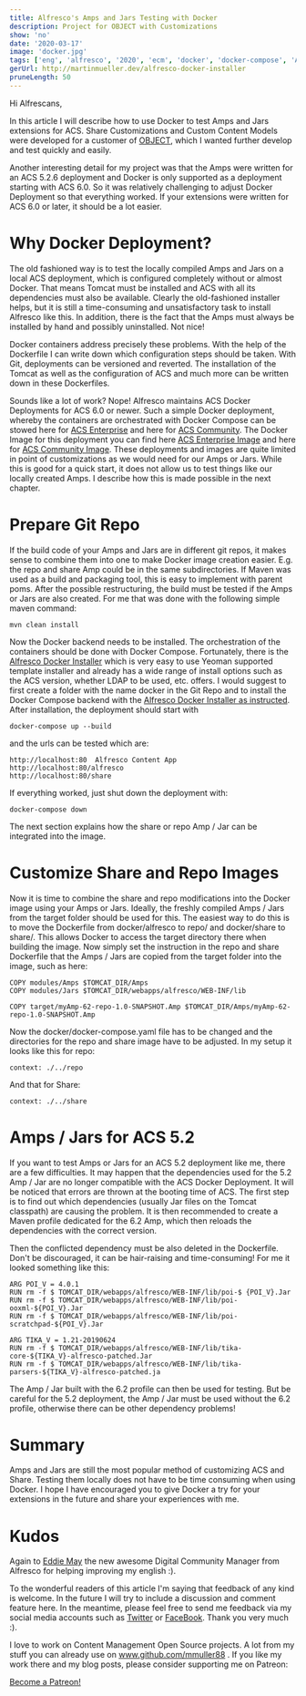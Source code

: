 ```yaml
---
title: Alfresco's Amps and Jars Testing with Docker
description: Project for OBJECT with Customizations
show: 'no'
date: '2020-03-17'
image: 'docker.jpg'
tags: ['eng', 'alfresco', '2020', 'ecm', 'docker', 'docker-compose', 'Amp', 'Jar']
gerUrl: http://martinmueller.dev/alfresco-docker-installer
pruneLength: 50
---
```


Hi Alfrescans,

In this article I will describe how to use Docker to test Amps and Jars extensions for ACS. Share Customizations and Custom Content Models were developed for a customer of [OBJECT](https://www.object.ch), which I wanted further develop and test quickly and easily.

Another interesting detail for my project was that the Amps were written for an ACS 5.2.6 deployment and Docker is only supported as a deployment starting with ACS 6.0. So it was relatively challenging to adjust Docker Deployment so that everything worked. If your extensions were written for ACS 6.0 or later, it should be a lot easier.

# Why Docker Deployment?
The old fashioned way is to test the locally compiled Amps and Jars on a local ACS deployment, which is configured completely without or almost Docker. That means Tomcat must be installed and ACS with all its dependencies must also be available. Clearly the old-fashioned installer helps, but it is still a time-consuming and unsatisfactory task to install Alfresco like this. In addition, there is the fact that the Amps must always be installed by hand and possibly uninstalled. Not nice!

Docker containers address precisely these problems. With the help of the Dockerfile I can write down which configuration steps should be taken. With Git, deployments can be versioned and reverted. The installation of the Tomcat as well as the configuration of ACS and much more can be written down in these Dockerfiles.

Sounds like a lot of work? Nope! Alfresco maintains ACS Docker Deployments for ACS 6.0 or newer. Such a simple Docker deployment, whereby the containers are orchestrated with Docker Compose can be stowed here for [ACS Enterprise](https://github.com/Alfresco/acs-deployment/tree/master/docker-compose) and here for [ACS Community](https://github.com/Alfresco/acs-community-deployment/tree/master/docker-compose). The Docker Image for this deployment you can find here [ACS Enterprise Image](https://github.com/Alfresco/acs-packaging/tree/master/docker-alfresco) and here for [ACS Community Image](https://github.com/Alfresco/acs-community-packaging/tree/master/docker-alfresco). These deployments and images are quite limited in point of customizations as we would need for our Amps or Jars. While this is good for a quick start, it does not allow us to test things like our locally created Amps. I describe how this is made possible in the next chapter.

# Prepare Git Repo
If the build code of your Amps and Jars are in different git repos, it makes sense to combine them into one to make Docker image creation easier. E.g. the repo and share Amp could be in the same subdirectories. If Maven was used as a build and packaging tool, this is easy to implement with parent poms. After the possible restructuring, the build must be tested if the Amps or Jars are also created. For me that was done with the following simple maven command:

```
mvn clean install
```

Now the Docker backend needs to be installed. The orchestration of the containers should be done with Docker Compose. Fortunately, there is the [Alfresco Docker Installer](https://github.com/Alfresco/alfresco-docker-installer) which is very easy to use Yeoman supported template installer and already has a wide range of install options such as the ACS version, whether LDAP to be used, etc. offers. I would suggest to first create a folder with the name docker in the Git Repo and to install the Docker Compose backend with the [Alfresco Docker Installer as instructed](https://github.com/Alfresco/alfresco-docker-installer#installation). After installation, the deployment should start with
```´
docker-compose up --build
```
and the urls can be tested which are:

```
http://localhost:80  Alfresco Content App
http://localhost:80/alfresco 
http://localhost:80/share
```

If everything worked, just shut down the deployment with:
```
docker-compose down
```
The next section explains how the share or repo Amp / Jar can be integrated into the image.

# Customize Share and Repo Images
Now it is time to combine the share and repo modifications into the Docker image using your Amps or Jars. Ideally, the freshly compiled Amps / Jars from the target folder should be used for this. The easiest way to do this is to move the Dockerfile from docker/alfresco to repo/ and docker/share to share/. This allows Docker to access the target directory there when building the image. Now simply set the instruction in the repo and share Dockerfile that the Amps / Jars are copied from the target folder into the image, such as here:

```
COPY modules/Amps $TOMCAT_DIR/Amps
COPY modules/Jars $TOMCAT_DIR/webapps/alfresco/WEB-INF/lib

COPY target/myAmp-62-repo-1.0-SNAPSHOT.Amp $TOMCAT_DIR/Amps/myAmp-62-repo-1.0-SNAPSHOT.Amp
```

Now the docker/docker-compose.yaml file has to be changed and the directories for the repo and share image have to be adjusted. In my setup it looks like this for repo:

```
context: ./../repo
```

And that for Share:

```
context: ./../share
```

# Amps / Jars for ACS 5.2
If you want to test Amps or Jars for an ACS 5.2 deployment like me, there are a few difficulties. It may happen that the dependencies used for the 5.2 Amp / Jar are no longer compatible with the ACS Docker Deployment. It will be noticed that errors are thrown at the booting time of ACS. The first step is to find out which dependencies (usually Jar files on the Tomcat classpath) are causing the problem. It is then recommended to create a Maven profile dedicated for the 6.2 Amp, which then reloads the dependencies with the correct version.

Then the conflicted dependency must be also deleted in the Dockerfile. Don't be discouraged, it can be hair-raising and time-consuming! For me it looked something like this:
```
ARG POI_V = 4.0.1
RUN rm -f $ TOMCAT_DIR/webapps/alfresco/WEB-INF/lib/poi-$ {POI_V}.Jar
RUN rm -f $ TOMCAT_DIR/webapps/alfresco/WEB-INF/lib/poi-ooxml-${POI_V}.Jar
RUN rm -f $ TOMCAT_DIR/webapps/alfresco/WEB-INF/lib/poi-scratchpad-${POI_V}.Jar

ARG TIKA_V = 1.21-20190624
RUN rm -f $ TOMCAT_DIR/webapps/alfresco/WEB-INF/lib/tika-core-${TIKA_V}-alfresco-patched.Jar
RUN rm -f $ TOMCAT_DIR/webapps/alfresco/WEB-INF/lib/tika-parsers-${TIKA_V}-alfresco-patched.ja
```

The Amp / Jar built with the 6.2 profile can then be used for testing. But be careful for the 5.2 deployment, the Amp / Jar must be used without the 6.2 profile, otherwise there can be other dependency problems!

# Summary
Amps and Jars are still the most popular method of customizing ACS and Share. Testing them locally does not have to be time consuming when using Docker. I hope I have encouraged you to give Docker a try for your extensions in the future and share your experiences with me.

# Kudos

Again to [Eddie May](https://twitter.com/freshwebs) the new awesome Digital Community Manager from Alfresco for helping improving my english :).

To the wonderful readers of this article I'm saying that feedback of any kind is welcome. In the future I will try to include a discussion and comment feature here. In the meantime, please feel free to send me feedback via my social media accounts such as [Twitter](https://twitter.com/MartinMueller_) or [FaceBook](https://www.facebook.com/martin.muller.10485). Thank you very much :).

I love to work on Content Management Open Source projects. A lot from my stuff you can already use on www.github.com/mmuller88 . If you like my work there and my blog posts, please consider supporting me on Patreon:

<a href="https://www.patreon.com/bePatron?u=29010217" data-patreon-widget-type="become-patron-button">Become a Patreon!</a><script async src="https://c6.patreon.com/becomePatronButton.bundle.js"></script>